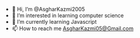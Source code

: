 - 👋 Hi, I’m @AsgharKazmi2005
- 👀 I’m interested in learning computer science
- 🌱 I’m currently learning Javascript
- 📫 How to reach me AsgharKazmi05@Gmail.com

<!---
AsgharKazmi2005/AsgharKazmi2005 is a ✨ special ✨ repository because its `README.md` (this file) appears on your GitHub profile.
You can click the Preview link to take a look at your changes.
--->
